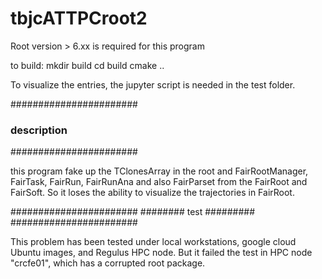 # tbjcATTPCroot2

Root version > 6.xx is required for this program

to build:
mkdir build
cd build
cmake ..

To visualize the entries, the jupyter script is needed in the test folder.


#######################
### description #######
#######################

this program fake up the TClonesArray in the root and FairRootManager, FairTask, FairRun, FairRunAna and also FairParset from the FairRoot and FairSoft. So it loses the ability to visualize the trajectories in FairRoot.


#######################
######## test #########
#######################

This problem has been tested under local workstations, google cloud Ubuntu images, and Regulus HPC node. But it failed the test in HPC node "crcfe01", which has a corrupted root package.
